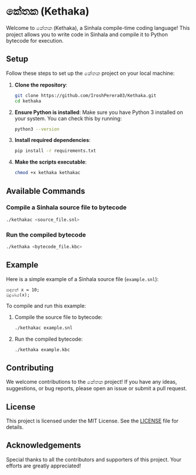 # කේතක (Kethaka)

Welcome to කේතක (Kethaka), a Sinhala compile-time coding language! This project allows you to write code in Sinhala and compile it to Python bytecode for execution.

## Setup

Follow these steps to set up the කේතක project on your local machine:

1. **Clone the repository**:
    ```sh
    git clone https://github.com/IroshPerera03/Kethaka.git
    cd kethaka
    ```

2. **Ensure Python is installed**:
    Make sure you have Python 3 installed on your system. You can check this by running:
    ```sh
    python3 --version
    ```

3. **Install required dependencies**:
    ```sh
    pip install -r requirements.txt
    ```

4. **Make the scripts executable**:
    ```sh
    chmod +x kethaka kethakac
    ```

## Available Commands

### Compile a Sinhala source file to bytecode

```sh
./kethakac <source_file.snl>
```

### Run the compiled bytecode

```sh
./kethaka <bytecode_file.kbc>
```

## Example

Here is a simple example of a Sinhala source file (`example.snl`):

```sinhala
සඳහන් x = 10;
මුද්‍රණය(x);
```

To compile and run this example:

1. Compile the source file to bytecode:
    ```sh
    ./kethakac example.snl
    ```

2. Run the compiled bytecode:
    ```sh
    ./kethaka example.kbc
    ```

## Contributing

We welcome contributions to the කේතක project! If you have any ideas, suggestions, or bug reports, please open an issue or submit a pull request.

## License

This project is licensed under the MIT License. See the [LICENSE](LICENSE) file for details.

## Acknowledgements

Special thanks to all the contributors and supporters of this project. Your efforts are greatly appreciated!
